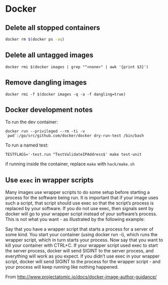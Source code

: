 Docker
======


Delete all stopped containers
-----------------------------

```bash
docker rm $(docker ps -aq)
```

Delete all untagged images
--------------------------

```
docker rmi $(docker images | grep "^<none>" | awk '{print $3}')
```  

Remove dangling images
----------------------

```
docker rmi -f $(docker images -q -a -f dangling=true)
```

Docker development notes
------------------------

To run the dev container:

    docker run --privileged --rm -ti -v `pwd`:/go/src/github.com/docker/docker dry-run-test /bin/bash

To run a named test:

    TESTFLAGS='-test.run ^TestValidateIPAddress$' make test-unit

if running inside the container, replace `make` with `hack/make.sh`

Use `exec` in wrapper scripts
-----------------------------

Many images use wrapper scripts to do some setup before starting a process for the software being run. It is important that if your image uses such a script, that script should use exec so that the script’s process is replaced by your software. If you do not use exec, then signals sent by docker will go to your wrapper script instead of your software’s process. This is not what you want - as illustrated by the following example:

Say that you have a wrapper script that starts a process for a server of some kind. You start your container (using docker run -i), which runs the wrapper script, which in turn starts your process. Now say that you want to kill your container with CTRL+C. If your wrapper script used exec to start the server process, docker will send SIGINT to the server process, and everything will work as you expect. If you didn’t use exec in your wrapper script, docker will send SIGINT to the process for the wrapper script - and your process will keep running like nothing happened.


From http://www.projectatomic.io/docs/docker-image-author-guidance/
